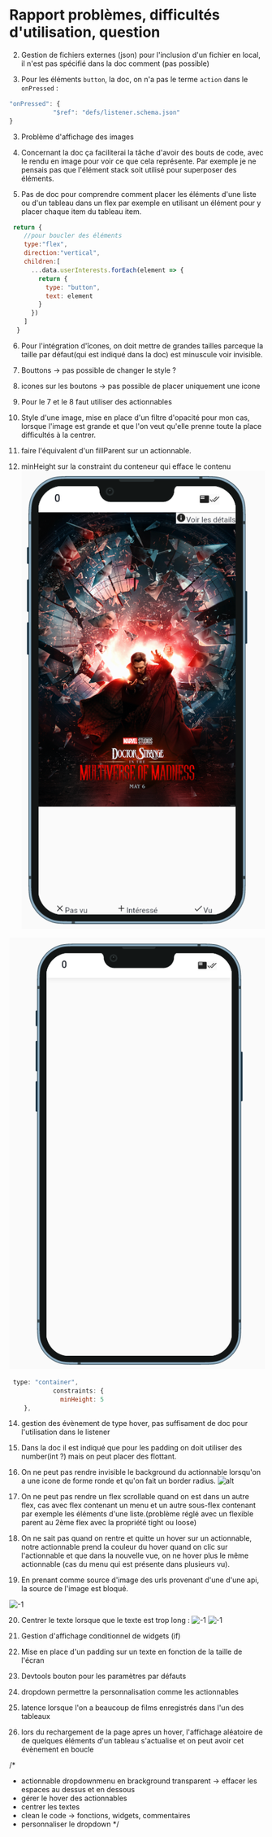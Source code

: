 # Rapport problèmes, difficultés d'utilisation, question

<!-- 1. gestion des données : j'ai essayé de créer une variable de type entier mais lorsque je veux accéder à cette données j'ai ce message d'erreur.
```js
'use strict'

module.exports = (data, props, event) => {
  return {
    value: "world",
    totalDurationTime: 0
  }
}
```
![alt](./c1.png)
Le bout de code qui génère cette erreur est au niveau de value:
```js
{
        type: "flexible",
        child: {
          type: 'text',
          value: props.totalDurationTime
        }
}
``` -->
2. Gestion de fichiers externes (json)
pour l'inclusion d'un fichier en local, il n'est pas spécifié dans la doc comment (pas possible)

3. Pour les éléments `button`, la doc, on n'a pas le terme `action` dans le `onPressed` :
```js
"onPressed": {
            "$ref": "defs/listener.schema.json"
}
```

3. Problème d'affichage des images

4. Concernant la doc ça faciliterai la tâche d'avoir des bouts de code, avec le rendu en image pour voir ce que cela représente.
Par exemple je ne pensais pas que l'élément stack soit utilisé pour superposer des éléments.

5. Pas de doc pour comprendre comment placer les éléments d'une liste ou d'un tableau dans un flex par exemple en utilisant un élément pour y placer chaque item du tableau item.
```js
 return {
    //pour boucler des éléments
    type:"flex",
    direction:"vertical",
    children:[
      ...data.userInterests.forEach(element => {
        return {
          type: "button",
          text: element
        }
      })
    ]
  }
```

6. Pour l'intégration d'îcones, on doit mettre de grandes tailles parceque la taille par défaut(qui est indiqué dans la doc) est minuscule voir invisible.

7. Bouttons -> pas possible de changer le style ?

8. icones sur les boutons -> pas possible de placer uniquement une icone

9. Pour le 7 et le 8 faut utiliser des actionnables

10. Style d'une image, mise en place d'un filtre d'opacité pour mon cas, lorsque l'image est grande et que l'on veut qu'elle prenne toute la place difficultés à la centrer.

11. faire l'équivalent d'un fillParent sur un actionnable.

12. minHeight sur la constraint du conteneur qui efface le contenu
![-1](c3.png)

![-1](c2.png)

```js
 type: "container",
            constraints: {
              minHeight: 5
    },
```

<!-- 13. erreur commande 
```
Postgresql data directory not found: /var/lib/postgresql/data, creating it...
Postgresql data directory is empty, initializing...
The files belonging to this database system will be owned by user "app".
This user must also own the server process.

The database cluster will be initialized with locale "en_US.utf8".
The default database encoding has accordingly been set to "UTF8".
The default text search configuration will be set to "english".

Data page checksums are disabled.

fixing permissions on existing directory /var/lib/postgresql/data ... ok
creating subdirectories ... ok
selecting dynamic shared memory implementation ... posix
selecting default max_connections ... 100
selecting default shared_buffers ... 128MB
selecting default time zone ... UTC
creating configuration files ... ok
running bootstrap script ... ok
performing post-bootstrap initialization ... sh: locale: not found
2022-04-13 11:27:13.088 UTC [17] WARNING:  no usable system locales were found
ok
syncing data to disk ... ok

initdb: warning: enabling "trust" authentication for local connections
You can change this by editing pg_hba.conf or using the option -A, or
--auth-local and --auth-host, the next time you run initdb.

Success.

Starting Postgresql...
waiting for server to start....2022-04-13 11:27:15.995 GMT [28] LOG:  starting PostgreSQL 13.6 on x86_64-alpine-linux-musl, compiled by gcc (Alpine 10.3.1_git20211027) 10.3.1 20211027, 64-bit
2022-04-13 11:27:15.995 GMT [28] LOG:  listening on IPv4 address "127.0.0.1", port 5432
2022-04-13 11:27:15.995 GMT [28] LOG:  could not bind IPv6 address "::1": Address not available
2022-04-13 11:27:15.995 GMT [28] HINT:  Is another postmaster already running on port 5432? If not, wait a few seconds and retry.
2022-04-13 11:27:16.001 GMT [28] LOG:  listening on Unix socket "/run/postgresql/.s.PGSQL.5432"
2022-04-13 11:27:16.007 GMT [29] LOG:  database system was shut down at 2022-04-13 11:27:13 GMT
2022-04-13 11:27:16.013 GMT [28] LOG:  database system is ready to accept connections
 done
server started
Running init scripts...
CREATE DATABASE
Init done !
2022/04/13 11:27:16 Version: 0.8.4      SHA: bbd2e96214264d6b87cc97745ee9f604776dd80f
2022/04/13 11:27:16 Forking: npm, arguments: [start]
2022/04/13 11:27:16 Started logging: stderr from function.
2022/04/13 11:27:16 Started logging: stdout from function.
2022/04/13 11:27:16 Watchdog mode: http
2022/04/13 11:27:16 Timeouts: read: 15s, write: 15s hard: 10s.
2022/04/13 11:27:16 Listening on port: 8080
2022/04/13 11:27:16 Writing lock-file to: /tmp/.lock
2022/04/13 11:27:16 Metrics listening on port: 8081

> openfaas-node12@1.0.0 start /home/app
> npm run dev:watch
npm ERR!
npm ERR! Failed at the openfaas-node12@1.0.0 dev:watch script.
npm ERR! This is probably not a problem with npm. There is likely additional logging output above.

npm ERR! A complete log of this run can be found in:
npm ERR!     /home/app/.npm/_logs/2022-04-13T11_27_18_735Z-debug.log
npm ERR! code ELIFECYCLE
npm ERR! errno 1
npm ERR! openfaas-node12@1.0.0 start: `npm run dev:watch`
npm ERR! Exit status 1
npm ERR!
npm ERR! Failed at the openfaas-node12@1.0.0 start script.
npm ERR! This is probably not a problem with npm. There is likely additional logging output above.

npm ERR! A complete log of this run can be found in:
npm ERR!     /home/app/.npm/_logs/2022-04-13T11_27_18_762Z-debug.log
2022/04/13 11:27:18 Forked function has terminated: exit status 1
``` -->
 14. gestion des évènement de type hover, pas suffisament de doc pour l'utilisation dans le listener

 15. Dans la doc il est indiqué que pour les padding on doit utiliser des number(int ?) mais on peut placer des flottant.

 16. On ne peut pas rendre invisible le background du actionnable lorsqu'on a une icone de forme ronde et qu'on fait un border radius.
 ![alt](c4.png)

 17. On ne peut pas rendre un flex scrollable quand on est dans un autre flex, cas avec flex contenant un menu et un autre sous-flex contenant par exemple les éléments d'une liste.(problème réglé avec un flexible parent au 2ème flex avec la propriété tight ou loose)

 18. On ne sait pas quand on rentre et quitte un hover sur un actionnable, notre actionnable prend
 la couleur du hover quand on clic sur l'actionnable et que dans la nouvelle vue, on ne hover plus le même actionnable (cas du menu qui est présente dans plusieurs vu).

 19. En prenant comme source d'image des urls provenant d'une d'une api, la source de l'image est bloqué.

![-1](c5.png)

20. Centrer le texte lorsque que le texte est trop long :
![-1](c6.png)
![-1](c7.png)

21. Gestion d'affichage conditionnel de widgets (if)

22. Mise en place d'un padding sur un texte en fonction de la taille de l'écran

23. Devtools bouton pour les paramètres par défauts

24. dropdown permettre la personnalisation comme les actionnables

25. latence lorsque l'on a beaucoup de films enregistrés dans l'un des tableaux

26. lors du rechargement de la page apres un hover, l'affichage aléatoire de de quelques éléments d'un tableau s'actualise et on peut avoir cet évènement en boucle

/*
* actionnable dropdownmenu en brackground transparent -> effacer les espaces au dessus et en dessous
* gérer le hover des actionnables
* centrer les textes
* clean le code -> fonctions, widgets, commentaires
* personnaliser le dropdown
*/